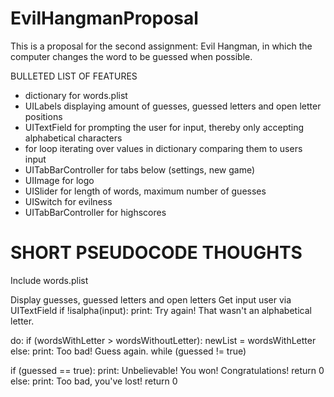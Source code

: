 # EvilHangmanProposal
This is a proposal for the second assignment: Evil Hangman, in which the computer changes the word to be guessed when possible.

BULLETED LIST OF FEATURES
* dictionary for words.plist
* UILabels displaying amount of guesses, guessed letters and open letter positions
* UITextField for prompting the user for input, thereby only accepting alphabetical characters
* for loop iterating over values in dictionary comparing them to users input
* UITabBarController for tabs below (settings, new game)
* UIImage for logo
* UISlider for length of words, maximum number of guesses 
* UISwitch for evilness
* UITabBarController for highscores

# SHORT PSEUDOCODE THOUGHTS
Include words.plist

Display guesses, guessed letters and open letters
Get input user via UITextField
if !isalpha(input):
  print: Try again! That wasn't an alphabetical letter.

do: 
  if (wordsWithLetter > wordsWithoutLetter):
    newList = wordsWithLetter
  else:
    print: Too bad! Guess again.
while (guessed != true)

if (guessed == true):
  print: Unbelievable! You won! Congratulations!
  return 0
else:
  print: Too bad, you've lost!
  return 0
